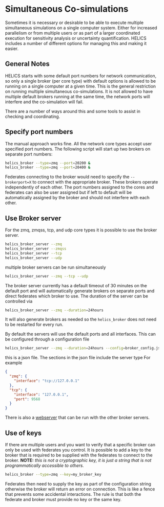 # Simultaneous Co-simulations

Sometimes it is necessary or desirable to be able to execute multiple simultaneous simulations on a single computer system. Either for increased parallelism or from multiple users or as part of a larger coordinated execution for sensitivity analysis or uncertainty quantification. HELICS includes a number of different options for managing this and making it easier.

## General Notes

HELICS starts with some default port numbers for network communication, so only a single broker (per core type) with default options is allowed to be running on a single computer at a given time. This is the general restriction on running multiple simultaneous co-simulations. It is not allowed to have multiple default brokers running at the same time, the network ports will interfere and the co-simulation will fail.

There are a number of ways around this and some tools to assist in checking and coordinating.

## Specify port numbers

The manual approach works fine. All the network core types accept user specified port numbers. The following script will start up two brokers on separate port numbers:

```sh
helics_broker --type=zmq --port=20200 &
helics_broker --type=zmq --port=20400 &
```

Federates connecting to the broker would need to specify the `--brokerport=X` to connect with the appropriate broker. These brokers operate independently of each other. The port numbers assigned to the cores and federates can also be user assigned but if left to default will be automatically assigned by the broker and should not interfere with each other.

## Use Broker server

For the zmq, zmqss, tcp, and udp core types it is possible to use the broker server.

```sh
helics_broker_server --zmq
helics_broker_server --zmqss
helics_broker_server --tcp
helics_broker_server --udp
```

multiple broker servers can be run simultaneously

```sh
helics_broker_server --zmq --tcp --udp
```

The broker server currently has a default timeout of 30 minutes on the default port and will automatically generate brokers on separate ports and direct federates which broker to use. The duration of the server can be controlled via

```sh
helics_broker_server --zmq --duration=24hours
```

It will also generate brokers as needed so the `helics_broker` does not need to be restarted for every run.

By default the servers will use the default ports and all interfaces. This can be configured through a configuration file

```sh
helics_broker_server --zmq --duration=24hours --config=broker_config.json
```

this is a json file. The sections in the json file include the server type For example

```json
{
  "zmq": {
    "interface": "tcp://127.0.0.1"
  },
  "tcp": {
    "interface": "127.0.0.1",
    "port": 9568
  }
}
```

There is also a [webserver](./webserver.md) that can be run with the other broker servers.

## Use of keys

If there are multiple users and you want to verify that a specific broker can only be used with federates you control. It is possible to add a key to the broker that is required to be supplied with the federates to connect to the broker. **NOTE:** _this is not a cryptographic key, it is just a string that is not programmatically accessible to others._

```sh
helics_broker --type=zmq --key=my_broker_key
```

Federates then need to supply the key as part of the configuration string otherwise the broker will return an error on connection. This is like a fence that prevents some accidental interactions. The rule is that both the federate and broker must provide no key or the same key.
